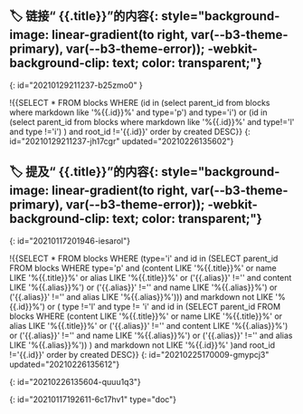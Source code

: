 ## 🏷 **链接“ {{.title}}”的内容**{: style="background-image: linear-gradient(to right, var(--b3-theme-primary), var(--b3-theme-error)); -webkit-background-clip: text; color: transparent;"}
{: id="20210129211237-b25zmo0" }

!{{SELECT * FROM blocks WHERE (id in (select parent_id from blocks where markdown like '%{{.id}}%' and type='p') and type='i') or (id in (select parent_id from blocks where markdown like '%{{.id}}%' and type!='l' and type !='i') ) and root_id !='{{.id}}' order by created DESC}}
{: id="20210129211237-jh17cgr" updated="20210226135602"}

## 🏷 **提及“ {{.title}}”的内容**{: style="background-image: linear-gradient(to right, var(--b3-theme-primary), var(--b3-theme-error)); -webkit-background-clip: text; color: transparent;"}
{: id="20210117201946-iesarol"}

!{{SELECT * FROM blocks WHERE (type='i' and id in (SELECT parent_id FROM blocks WHERE type='p' and (content LIKE '%{{.title}}%' or name LIKE '%{{.title}}%' or alias LIKE '%{{.title}}%' or ('{{.alias}}' !='' and content LIKE '%{{.alias}}%') or ('{{.alias}}' !='' and name LIKE '%{{.alias}}%') or ('{{.alias}}' !='' and alias LIKE '%{{.alias}}%'))) and markdown not LIKE '%{{.id}}%') or ( type !='l' and type != 'i' and id in (SELECT parent_id FROM blocks WHERE (content LIKE '%{{.title}}%' or name LIKE '%{{.title}}%' or alias LIKE '%{{.title}}%' or ('{{.alias}}' !='' and content LIKE '%{{.alias}}%') or ('{{.alias}}' !='' and name LIKE '%{{.alias}}%') or ('{{.alias}}' !='' and alias LIKE '%{{.alias}}%'))  ) and markdown not LIKE '%{{.id}}%' )and root_id !='{{.id}}' order by created DESC}}
{: id="20210225170009-gmypcj3" updated="20210226135612"}

{: id="20210226135604-quuu1q3"}


{: id="20210117192611-6c17hv1" type="doc"}
